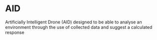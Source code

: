 # AID
Artificially Intelligent Drone (AID) designed to be able to analyse an environment through the use of collected data and suggest a calculated response 
